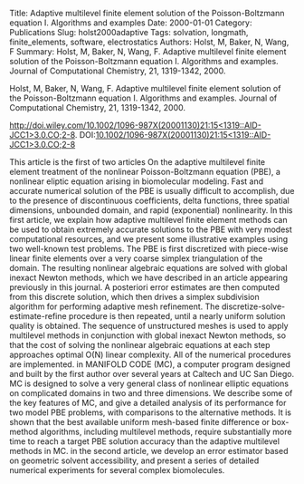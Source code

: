 Title: Adaptive multilevel finite element solution of the Poisson-Boltzmann equation I. Algorithms and examples
Date: 2000-01-01
Category: Publications
Slug: holst2000adaptive
Tags: solvation, longmath, finite_elements, software, electrostatics
Authors: Holst, M, Baker, N, Wang, F
Summary: Holst, M, Baker, N, Wang, F. Adaptive multilevel finite element solution of the Poisson-Boltzmann equation I. Algorithms and examples. Journal of Computational Chemistry, 21, 1319-1342, 2000. 

Holst, M, Baker, N, Wang, F. Adaptive multilevel finite element solution of the Poisson-Boltzmann equation I. Algorithms and examples. Journal of Computational Chemistry, 21, 1319-1342, 2000. 

[http://doi.wiley.com/10.1002/1096-987X(20001130)21:15<1319::AID-JCC1>3.0.CO;2-8](http://doi.wiley.com/10.1002/1096-987X(20001130)21:15<1319::AID-JCC1>3.0.CO;2-8). DOI:[10.1002/1096-987X(20001130)21:15&lt;1319::AID-JCC1&gt;3.0.CO;2-8](http://dx.doi.org/10.1002/1096-987X(20001130)21:15&lt;1319::AID-JCC1&gt;3.0.CO;2-8)

This article is the first of two articles On the adaptive multilevel finite element treatment of the nonlinear Poisson-Boltzmann equation (PBE), a nonlinear eliptic equation arising in biomolecular modeling. Fast and accurate numerical solution of the PBE is usually difficult to accomplish, due to the presence of discontinuous coefficients, delta functions, three spatial dimensions, unbounded domain, and rapid (exponential) nonlinearity. In this first article, we explain how adaptive multilevel finite element methods can be used to obtain extremely accurate solutions to the PBE with very modest computational resources, and we present some illustrative examples using two well-known test problems. The PBE is first discretized with piece-wise linear finite elements over a very coarse simplex triangulation of the domain. The resulting nonlinear algebraic equations are solved with global inexact Newton methods, which we have described in an article appearing previously in this journal. A posteriori error estimates are then computed from this discrete solution, which then drives a simplex subdivision algorithm for performing adaptive mesh refinement. The discretize-solve-estimate-refine procedure is then repeated, until a nearly uniform solution quality is obtained. The sequence of unstructured meshes is used to apply multilevel methods in conjunction with global inexact Newton methods, so that the cost of solving the nonlinear algebraic equations at each step approaches optimal O(N) linear complexity. All of the numerical procedures are implemented. in MANIFOLD CODE (MC), a computer program designed and built by the first author over several years at Caltech and UC San Diego. MC is designed to solve a very general class of nonlinear elliptic equations on complicated domains in two and three dimensions. We describe some of the key features of MC, and give a detailed analysis of its performance for two model PBE problems, with comparisons to the alternative methods. It is shown that the best available uniform mesh-based finite difference or box-method algorithms, including multilevel methods, require substantially more time to reach a target PBE solution accuracy than the adaptive multilevel methods in MC. in the second article, we develop an error estimator based on geometric solvent accessibility, and present a series of detailed numerical experiments for several complex biomolecules.
